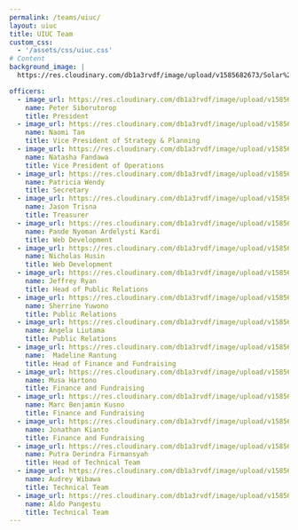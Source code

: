 ```yaml
---
permalink: /teams/uiuc/
layout: uiuc
title: UIUC Team
custom_css:
  - '/assets/css/uiuc.css'
# Content
background_image: |
  https://res.cloudinary.com/db1a3rvdf/image/upload/v1585682673/Solar%20Chapter%20Website/teams_page/uiuc/FALL_19_TEAM_PHOTO/uiuc_team_ohwtk1.jpg

officers:
  - image_url: https://res.cloudinary.com/db1a3rvdf/image/upload/v1585682489/Solar%20Chapter%20Website/teams_page/uiuc/FALL_19_TEAM_PHOTO/Peter_Siborutorop_fjejfq.jpg
    name: Peter Siborutorop
    title: President
  - image_url: https://res.cloudinary.com/db1a3rvdf/image/upload/v1585682480/Solar%20Chapter%20Website/teams_page/uiuc/FALL_19_TEAM_PHOTO/Naomi_Tan_oytlsu.jpg
    name: Naomi Tan
    title: Vice President of Strategy & Planning
  - image_url: https://res.cloudinary.com/db1a3rvdf/image/upload/v1585682481/Solar%20Chapter%20Website/teams_page/uiuc/FALL_19_TEAM_PHOTO/Natasha_Fandawa_ltgjmm.jpg
    name: Natasha Fandawa
    title: Vice President of Operations
  - image_url: https://res.cloudinary.com/db1a3rvdf/image/upload/v1585682483/Solar%20Chapter%20Website/teams_page/uiuc/FALL_19_TEAM_PHOTO/Patricia_Wendy_b30zaf.jpg
    name: Patricia Wendy
    title: Secretary
  - image_url: https://res.cloudinary.com/db1a3rvdf/image/upload/v1585682489/Solar%20Chapter%20Website/teams_page/uiuc/FALL_19_TEAM_PHOTO/Jason_Trisna_wy5hnt.jpg
    name: Jason Trisna
    title: Treasurer
  - image_url: https://res.cloudinary.com/db1a3rvdf/image/upload/v1585682487/Solar%20Chapter%20Website/teams_page/uiuc/FALL_19_TEAM_PHOTO/Ardel_vmqarw.jpg
    name: Pande Nyoman Ardelysti Kardi
    title: Web Development
  - image_url: https://res.cloudinary.com/db1a3rvdf/image/upload/v1585682485/Solar%20Chapter%20Website/teams_page/uiuc/FALL_19_TEAM_PHOTO/Nicholas_Husin_r6thsv.jpg
    name: Nicholas Husin
    title: Web Development
  - image_url: https://res.cloudinary.com/db1a3rvdf/image/upload/v1585682484/Solar%20Chapter%20Website/teams_page/uiuc/FALL_19_TEAM_PHOTO/Jeffrey_Ryan_l5fvug.jpg
    name: Jeffrey Ryan
    title: Head of Public Relations
  - image_url: https://res.cloudinary.com/db1a3rvdf/image/upload/v1585682487/Solar%20Chapter%20Website/teams_page/uiuc/FALL_19_TEAM_PHOTO/Sherrine_Yuwono_degbn5.jpg
    name: Sherrine Yuwono    
    title: Public Relations
  - image_url: https://res.cloudinary.com/db1a3rvdf/image/upload/v1585682483/Solar%20Chapter%20Website/teams_page/uiuc/FALL_19_TEAM_PHOTO/Angela_Liutama_rauvkk.jpg
    name: Angela Liutama
    title: Public Relations
  - image_url: https://res.cloudinary.com/db1a3rvdf/image/upload/v1585682480/Solar%20Chapter%20Website/teams_page/uiuc/FALL_19_TEAM_PHOTO/Madeline_Rantung_nw08wu.jpg
    name:  Madeline Rantung
    title: Head of Finance and Fundraising
  - image_url: https://res.cloudinary.com/db1a3rvdf/image/upload/v1585682483/Solar%20Chapter%20Website/teams_page/uiuc/FALL_19_TEAM_PHOTO/Musa_Hartono_apzgsv.jpg
    name: Musa Hartono
    title: Finance and Fundraising
  - image_url: https://res.cloudinary.com/db1a3rvdf/image/upload/v1585682488/Solar%20Chapter%20Website/teams_page/uiuc/FALL_19_TEAM_PHOTO/Ben_Kusno_nx99v5.jpg
    name: Marc Benjamin Kusno
    title: Finance and Fundraising
  - image_url: https://res.cloudinary.com/db1a3rvdf/image/upload/v1585682486/Solar%20Chapter%20Website/teams_page/uiuc/FALL_19_TEAM_PHOTO/Jon_Kianto_uzfmuv.jpg
    name: Jonathan Kianto
    title: Finance and Fundraising
  - image_url: https://res.cloudinary.com/db1a3rvdf/image/upload/v1585682485/Solar%20Chapter%20Website/teams_page/uiuc/FALL_19_TEAM_PHOTO/Rindra_Firmansyah_btsbxm.jpg
    name: Putra Derindra Firmansyah
    title: Head of Technical Team
  - image_url: https://res.cloudinary.com/db1a3rvdf/image/upload/v1585682487/Solar%20Chapter%20Website/teams_page/uiuc/FALL_19_TEAM_PHOTO/Audrey_Wibawa_j4bk7i.jpg
    name: Audrey Wibawa
    title: Technical Team
  - image_url: https://res.cloudinary.com/db1a3rvdf/image/upload/v1585682490/Solar%20Chapter%20Website/teams_page/uiuc/FALL_19_TEAM_PHOTO/Aldo_kezk0i.jpg
    name: Aldo Pangestu
    title: Technical Team
---
```

